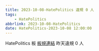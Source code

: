 ```yaml
---
title: 2023-10-08-HatePolitics 違規 0 人
tags:
    - HatePolitics
abbrlink: 2023-10-08-HatePolitics
date: HatePolitics-2023-10-08 12:00:00
---
```

HatePolitics 板 [板規連結](https://www.ptt.cc/bbs/HatePolitics/M.1617115262.A.D60.html)
昨天違規 0 人
